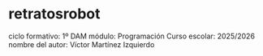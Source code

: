# retratosrobot

ciclo formativo: 1º DAM
módulo: Programación
Curso escolar: 2025/2026
nombre del autor: Víctor Martínez Izquierdo
